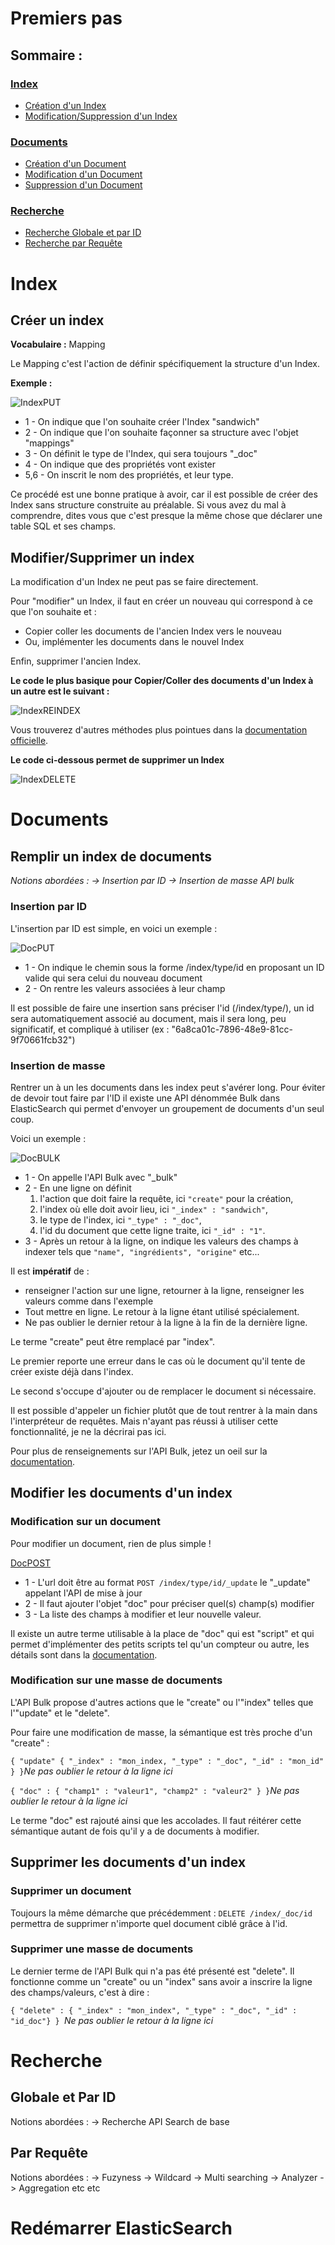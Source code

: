 # Premiers pas

## Sommaire :
### [Index](#user-content-index)
*  [Création d'un Index](#user-content-créer-un-index)
*  [Modification/Suppression d'un Index](#user-content-modifiersupprimer-un-index)

### [Documents](#user-content-documents)
*  [Création d'un Document](#user-content-remplir-un-index-de-documents)
*  [Modification d'un Document](#user-content-modifier-les-documents-dun-index)
*  [Suppression d'un Document](#user-content-supprimer-les-documents-dun-index)

### [Recherche](#user-content-recherche)
*  [Recherche Globale et par ID](#user-content-globale-et-par-id)
*  [Recherche par Requête](#user-content-par-requête)

# Index 

## Créer un index

**Vocabulaire :** Mapping

Le Mapping c'est l'action de définir spécifiquement la structure d'un Index.

**Exemple :** 

![IndexPUT](/uploads/328406612f6e110fe17a6559780e6c74/IndexPUT.png)

*  1 - On indique que l'on souhaite créer l'Index "sandwich" 
*  2 - On indique que l'on souhaite façonner sa structure avec l'objet "mappings"
*  3 - On définit le type de l'Index, qui sera toujours "_doc"
*  4 - On indique que des propriétés vont exister
*  5,6 - On inscrit le nom des propriétés, et leur type. 

Ce procédé est une bonne pratique à avoir, car il est possible de créer des Index sans structure construite au préalable. Si vous avez du mal à comprendre, dites vous que c'est presque la même chose que déclarer une table SQL et ses champs.

## Modifier/Supprimer un index 

La modification d'un Index ne peut pas se faire directement.

Pour "modifier" un Index, il faut en créer un nouveau qui correspond à ce que l'on souhaite et :
*  Copier coller les documents de l'ancien Index vers le nouveau
*  Ou, implémenter les documents dans le nouvel Index

Enfin, supprimer l'ancien Index. 

**Le code le plus basique pour Copier/Coller des documents d'un Index à un autre est le suivant :**


![IndexREINDEX](/uploads/bb9952c216627fca5d275cb60823000f/IndexREINDEX.png)

Vous trouverez d'autres méthodes plus pointues dans la [documentation officielle](https://www.elastic.co/guide/en/elasticsearch/reference/current/docs-reindex.html).

**Le code ci-dessous permet de supprimer un Index**

![IndexDELETE](/uploads/74b82cae725c5dddaa29e36ed88d5f72/IndexDELETE.png)

# Documents

## Remplir un index de documents 

*Notions abordées : 
-> Insertion par ID
-> Insertion de masse API bulk*

### Insertion par ID

L'insertion par ID est simple, en voici un exemple : 

![DocPUT](/uploads/fbc66b921385e81979f288a1257d0026/DocPUT.png)

*  1 - On indique le chemin sous la forme /index/type/id en proposant un ID valide qui sera celui du nouveau document
*  2 - On rentre les valeurs associées à leur champ

Il est possible de faire une insertion sans préciser l'id (/index/type/), un id sera automatiquement associé au document, mais il sera long, peu significatif, et compliqué à utiliser (ex : "6a8ca01c-7896-48e9-81cc-9f70661fcb32")

### Insertion de masse

Rentrer un à un les documents dans les index peut s'avérer long. Pour éviter de devoir tout faire par l'ID il existe une API dénommée Bulk dans ElasticSearch qui permet d'envoyer un groupement de documents d'un seul coup. 

Voici un exemple :

![DocBULK](/uploads/76af3435d7fb0cb8f0f00e25dff695af/DocBULK.png)

*  1 - On appelle l'API Bulk avec "_bulk"
*  2 - En une ligne on définit 
   1.  l'action que doit faire la requête, ici `"create"` pour la création,
   2.  l'index où elle doit avoir lieu, ici `"_index" : "sandwich"`,
   3.  le type de l'index, ici `"_type" : "_doc"`,
   4.  l'id du document que cette ligne traite, ici `"_id" : "1"`.
*  3 - Après un retour à la ligne, on indique les valeurs des champs à indexer tels que `"name", "ingrédients", "origine"` etc...

Il est **impératif** de :

*  renseigner l'action sur une ligne, retourner à la ligne, renseigner les valeurs comme dans l'exemple
*  Tout mettre en ligne. Le retour à la ligne étant utilisé spécialement.
*  Ne pas oublier le dernier retour à la ligne à la fin de la dernière ligne.

Le terme "create" peut être remplacé par "index". 

Le premier reporte une erreur dans le cas où le document qu'il tente de créer existe déjà dans l'index.

Le second s'occupe d'ajouter ou de remplacer le document si nécessaire.
 

Il est possible d'appeler un fichier plutôt que de tout rentrer à la main dans l'interpréteur de requêtes. Mais n'ayant pas réussi à utiliser cette fonctionnalité, je ne la décrirai pas ici.

Pour plus de renseignements sur l'API Bulk, jetez un oeil sur la [documentation](https://www.elastic.co/guide/en/elasticsearch/reference/current/docs-bulk.html).

## Modifier les documents d'un index 

### Modification sur un document

Pour modifier un document, rien de plus simple ! 

[DocPOST](/uploads/7d91bdc56cd7b70ed9fd19936e3652f7/DocPOST.png)

*  1 - L'url doit être au format `POST /index/type/id/_update` le "_update" appelant l'API de mise à jour
*  2 - Il faut ajouter l'objet "doc" pour préciser quel(s) champ(s) modifier
*  3 - La liste des champs à modifier et leur nouvelle valeur.

Il existe un autre terme utilisable à la place de "doc" qui est "script" et qui permet d'implémenter des petits scripts tel qu'un compteur ou autre, les détails sont dans la [documentation](https://www.elastic.co/guide/en/elasticsearch/reference/current/docs-update.html).

### Modification sur une masse de documents

L'API Bulk propose d'autres actions que le "create" ou l'"index" telles que l'"update" et le "delete". 

Pour faire une modification de masse, la sémantique est très proche d'un "create" : 

`{ "update" { "_index" : "mon_index, "_type" : "_doc", "_id" : "mon_id" } }`*Ne pas oublier le retour à la ligne ici*

`{ "doc" : { "champ1" : "valeur1", "champ2" : "valeur2" } }`*Ne pas oublier le retour à la ligne ici*

Le terme "doc" est rajouté ainsi que les accolades.
Il faut réitérer cette sémantique autant de fois qu'il y a de documents à modifier.

## Supprimer les documents d'un index 

### Supprimer un document

Toujours la même démarche que précédemment : `DELETE /index/_doc/id` permettra de supprimer n'importe quel document ciblé grâce à l'id. 

### Supprimer une masse de documents

Le dernier terme de l'API Bulk qui n'a pas été présenté est "delete".
Il fonctionne comme un "create" ou un "index" sans avoir a inscrire la ligne des champs/valeurs, c'est à dire : 

`{ "delete" : { "_index" : "mon_index", "_type" : "_doc", "_id" : "id_doc"} } `*Ne pas oublier le retour à la ligne ici*

# Recherche 

## Globale et Par ID

Notions abordées : 
-> Recherche API Search de base

## Par Requête

Notions abordées : 
-> Fuzyness
-> Wildcard
-> Multi searching
-> Analyzer
-> Aggregation
etc etc

# Redémarrer ElasticSearch